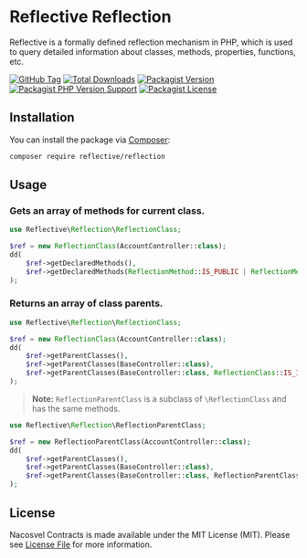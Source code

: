 # Reflective Reflection

Reflective is a formally defined reflection mechanism in PHP, which is used to query detailed information about classes, methods, properties, functions, etc.

[![GitHub Tag](https://img.shields.io/github/v/tag/dependencies-packagist/reflective-reflection)](https://github.com/dependencies-packagist/reflective-reflection/tags)
[![Total Downloads](https://img.shields.io/packagist/dt/reflective/reflection?style=flat-square)](https://packagist.org/packages/reflective/reflection)
[![Packagist Version](https://img.shields.io/packagist/v/reflective/reflection)](https://packagist.org/packages/reflective/reflection)
[![Packagist PHP Version Support](https://img.shields.io/packagist/php-v/reflective/reflection)](https://github.com/dependencies-packagist/reflective-reflection)
[![Packagist License](https://img.shields.io/github/license/dependencies-packagist/reflective-reflection)](https://github.com/dependencies-packagist/reflective-reflection)

## Installation

You can install the package via [Composer](https://getcomposer.org/):

```bash
composer require reflective/reflection
```

## Usage

### Gets an array of methods for current class.

```php
use Reflective\Reflection\ReflectionClass;

$ref = new ReflectionClass(AccountController::class);
dd(
    $ref->getDeclaredMethods(),
    $ref->getDeclaredMethods(ReflectionMethod::IS_PUBLIC | ReflectionMethod::IS_PROTECTED),
);
```

### Returns an array of class parents.

```php
use Reflective\Reflection\ReflectionClass;

$ref = new ReflectionClass(AccountController::class);
dd(
    $ref->getParentClasses(),
    $ref->getParentClasses(BaseController::class),
    $ref->getParentClasses(BaseController::class, ReflectionClass::IS_INSTANCEOF),
);
```

> **Note:** `ReflectionParentClass` is a subclass of `\ReflectionClass` and has the same methods.

```php
use Reflective\Reflection\ReflectionParentClass;

$ref = new ReflectionParentClass(AccountController::class);
dd(
    $ref->getParentClasses(),
    $ref->getParentClasses(BaseController::class),
    $ref->getParentClasses(BaseController::class, ReflectionParentClass::IS_INSTANCEOF),
);
```

## License

Nacosvel Contracts is made available under the MIT License (MIT). Please see [License File](LICENSE) for more information.

